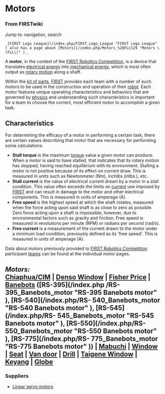 

# Motors

### From FIRSTwiki

Jump to: navigation, search

    _[FIRST Lego League](/index.php/FIRST_Lego_League "FIRST Lego League" ) also has a page about [Motors](/index.php/Motors_%28FLL%29 "Motors \(FLL\)" )._

  
A **motor**, in the context of the [FIRST Robotics
Competition](/index.php/FIRST_Robotics_Competition "FIRST Robotics
Competition" ), is a device that translates [electrical
energy](http://www.wikipedia.org/wiki/Electricity "wikipedia:Electricity" )
into [mechanical energy](http://www.wikipedia.org/wiki/Mechanical_engergy
"wikipedia:Mechanical_engergy" ), which is most often output as [rotary
motion](http://www.wikipedia.org/wiki/rotation "wikipedia:rotation" ) along a
shaft.

Within the [kit of parts](/index.php/Kit_of_parts "Kit of parts" ),
[FIRST](/index.php/FIRST "FIRST" ) provides each team with a number of such
motors to be used in the construction and operation of their
[robot](/index.php/Robot "Robot" ). Each motor features unique operating
characteristics and behaviors that are governed by
[physics](/index.php/Physics "Physics" ) and understanding such
characteristics is important for a team to choose the correct, most efficient
motor to accomplish a given task.


##  Characteristics

For determining the efficacy of a motor in performing a certain task, there
are certain values describing that motor that are necessary for performing
some calculations.

  * **Stall torque** is the maximum [torque](/index.php/Torque "Torque" ) value a given motor can produce. When a motor is said to have stalled, that indicates that its rotary motion has stopped, having reached equilibrium with its environment. Stalling a motor is not positive because of its effect on current draw. This is measured in units such as Newton*meter (N*m), inch*lbs (in*lbs.), etc. 
  * **Stall current** is the value of electrical current drawn by a motor in a stall condition. This value often exceeds the limits on [current](http://www.wikipedia.org/wiki/Electric_current "wikipedia:Electric_current" ) use imposed by [FIRST](/index.php/FIRST "FIRST" ) and can result in damage to the motor and other electrical components. This is measured in units of amperage (A). 
  * **Free speed** is the highest speed at which the shaft rotates, measured when the force acting upon said shaft is as close to zero as possible. Zero force acting upon a shaft is impossible, however, due to environmental factors such as gravity and friction. Free speed is measured in revolutions per minute (RPM) or radians per second (rad/s). 
  * **Free current** is a measurement of the current drawn to the motor under a minimum load condition, previously defined as its 'free speed'. This is measured in units of amperage (A). 

Data about motors previously provided to [FIRST Robotics
Competition](/index.php/FIRST_Robotics_Competition "FIRST Robotics
Competition" ) participant [teams](/index.php/Team "Team" ) can be found at
the individual motor pages.

_**Motors:**_  
[Chiaphua/CIM](/index.php/CIM_motor "CIM motor" ) | [Denso
Window](/index.php/Denso_window_motor "Denso window motor" ) | [Fisher
Price](/index.php/Fisher_Price_motor "Fisher Price motor" ) |
[Banebots](/index.php/Banebots_motor "Banebots motor" ) ([RS-395](/index.php
/RS-395_Banebots_motor "RS-395 Banebots motor" ), [RS-540](/index.php/RS-
540_Banebots_motor "RS-540 Banebots motor" ), [RS-545](/index.php/RS-
545_Banebots_motor "RS-545 Banebots motor" ), [RS-550](/index.php/RS-
550_Banebots_motor "RS-550 Banebots motor" ), [RS-775](/index.php/RS-
775_Banebots_motor "RS-775 Banebots motor" )) |
[Mabuchi](/index.php/Mabuchi_motors "Mabuchi motors" ) |
[Window](/index.php/Window_motor "Window motor" ) |
[Seat](/index.php?title=Seat_motor&action=edit "Seat motor" ) | [Van
door](/index.php/Van_door_motor "Van door motor" ) |
[Drill](/index.php/Drill_motor "Drill motor" ) | [Taigene
Window](/index.php?title=Taigene_window_motor&action=edit "Taigene window
motor" ) | [Keyang](/index.php?title=Keyang_motor&action=edit "Keyang motor" )
| [Globe](/index.php/Globe_motor "Globe motor" )  
---  
  

### Suppliers

  * [Linear servo motors](http://www.intellidrives.com "http://www.intellidrives.com" )

